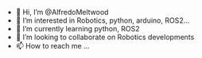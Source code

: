 - 👋 Hi, I’m @AlfredoMeltwood
- 👀 I’m interested in Robotics, python, arduino, ROS2...
- 🌱 I’m currently learning python, ROS2
- 💞️ I’m looking to collaborate on Robotics developments
- 📫 How to reach me ...

